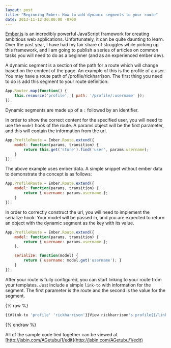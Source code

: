 ```yaml
---
layout: post
title: "Beginning Ember: How to add dynamic segments to your route"
date: 2013-11-12 20:00:00 -0700
---
```


[Ember.js](http://emberjs.com) is an incredibly powerful JavaScript framework for creating ambitious web applications. Unfortunately, it can be quite daunting to learn. Over the past year, I have had my fair share of struggles while picking up this framework, and I am going to publish a series of articles on common tasks you will need to do as a beginner (and as an experienced ember dev).

A dynamic segment is a section of the path for a route which will change based on the content of the page. An example of this is the profile of a user. You may have a route path of /profile/rickharrison. The first thing you need to do is add this segment to your route definition:

```javascript
App.Router.map(function() {
    this.resource('profile', { path: '/profile/:username' });
});
```

Dynamic segments are made up of a `:` followed by an identifier.

In order to show the correct content for the specified user, you will need to use the `model` hook of the route. A params object will be the first parameter, and this will contain the information from the url.

```javascript
App.ProfileRoute = Ember.Route.extend({
    model: function(params, transition) {
        return this.get('store').find('user', params.username);
    }
});
```

The above example uses ember data. A simple snippet without ember data to demonstrate the concept is as follows:

```javascript
App.ProfileRoute = Ember.Route.extend({
    model: function(params, transition) {
        return { username: params.username };
    }
});
```

In order to correctly construct the url, you will need to implement the serialize hook. Your model will be passed in, and you are expected to return an object with the dynamic segment as the key with its value.

```javascript
App.ProfileRoute = Ember.Route.extend({
    model: function(params, transition) {
        return { username: params.username };
    },

    serialize: function(model) {
        return { username: model.get('username'); }
    }
});
```

After your route is fully configured, you can start linking to your route from your templates. Just include a simple `link-to` with information for the segment. The first parameter is the route and the second is the value for the segment.

{% raw %}
```javascript
{{#link-to 'profile' 'rickharrison'}}View rickharrison's profile{{/link-to}}
```
{% endraw %}

All of the sample code tied together can be viewed at [http://jsbin.com/AGetubu/1/edit](http://jsbin.com/AGetubu/1/edit)
